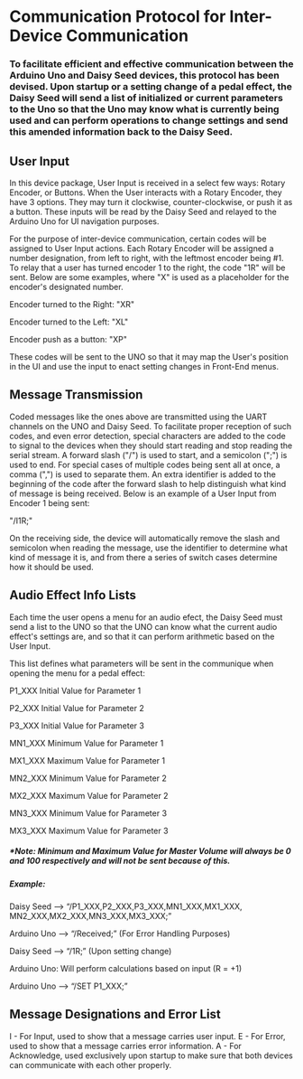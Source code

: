 # Communication Protocol for Inter-Device Communication

### To facilitate efficient and effective communication between the Arduino Uno and Daisy Seed devices, this protocol has been devised. Upon startup or a setting change of a pedal effect, the Daisy Seed will send a list of initialized or current parameters to the Uno so that the Uno may know what is currently being used and can perform operations to change settings and send this amended information back to the Daisy Seed.

## User Input

In this device package, User Input is received in a select few ways: Rotary Encoder, or Buttons. When the User interacts with a Rotary Encoder, they have 3 options. They may turn it clockwise, counter-clockwise, or push it as a button. These inputs will be read by the Daisy Seed and relayed to the Arduino Uno for UI navigation purposes. 

For the purpose of inter-device communication, certain codes will be assigned to User Input actions. Each Rotary Encoder will be assigned a number designation, from left to right, with the leftmost encoder being #1. To relay that a user has turned encoder 1 to the right, the code "1R" will be sent. Below are some examples, where "X" is used as a placeholder for the encoder's designated number.

Encoder turned to the Right: "XR"

Encoder turned to the Left: "XL"

Encoder push as a button: "XP"

These codes will be sent to the UNO so that it may map the User's position in the UI and use the input to enact setting changes in Front-End menus.

## Message Transmission

Coded messages like the ones above are transmitted using the UART channels on the UNO and Daisy Seed. To facilitate proper reception of such codes, and even error detection, special characters are added to the code to signal to the devices when they should start reading and stop reading the serial stream. A forward slash ("/") is used to start, and a semicolon (";") is used to end. For special cases of multiple codes being sent all at once, a comma (",") is used to separate them. An extra identifier is added to the beginning of the code after the forward slash to help distinguish what kind of message is being received. Below is an example of a User Input from Encoder 1 being sent:

"/I1R;"

On the receiving side, the device will automatically remove the slash and semicolon when reading the message, use the identifier to determine what kind of message it is, and from there a series of switch cases determine how it should be used.

## Audio Effect Info Lists

Each time the user opens a menu for an audio efect, the Daisy Seed must send a list to the UNO so that the UNO can know what the current audio effect's settings are, and so that it can perform arithmetic based on the User Input.

This list defines what parameters will be sent in the communique when opening the menu for a pedal effect:

P1_XXX	Initial Value for Parameter 1

P2_XXX	Initial Value for Parameter 2

P3_XXX	Initial Value for Parameter 3

MN1_XXX	Minimum Value for Parameter 1

MX1_XXX	Maximum Value for Parameter 1

MN2_XXX	Minimum Value for Parameter 2

MX2_XXX	Maximum Value for Parameter 2

MN3_XXX	Minimum Value for Parameter 3

MX3_XXX	Maximum Value for Parameter 3

##### *Note: Minimum and Maximum Value for Master Volume will always be 0 and 100 respectively and will not be sent because of this.

#####  Example:

Daisy Seed	-->	“/P1_XXX,P2_XXX,P3_XXX,MN1_XXX,MX1_XXX,
MN2_XXX,MX2_XXX,MN3_XXX,MX3_XXX;”

Arduino Uno	-->	“/Received;”	(For Error Handling Purposes)

Daisy Seed	-->	“/1R;”		(Upon setting change)

Arduino Uno:		Will perform calculations based on input (R = +1)

Arduino Uno	--> “/SET P1_XXX;”


## Message Designations and Error List

I - For Input, used to show that a message carries user input.
E - For Error, used to show that a message carries error information.
A - For Acknowledge, used exclusively upon startup to make sure that both devices can communicate with each other properly.

